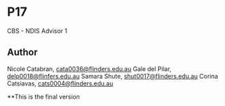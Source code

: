 # P17

CBS - NDIS Advisor 1

## Author

Nicole Catabran, cata0036@flinders.edu.au
Gale del Pilar, delp0018@flinfers.edu.au
Samara Shute, shut0017@flinders.edu.au
Corina Catsiavas, cats0004@flinders.edu.au

**This is the final version
